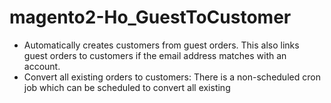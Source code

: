 # magento2-Ho_GuestToCustomer

- Automatically creates customers from guest orders. This also links guest orders to customers if the email address matches with an account.
- Convert all existing orders to customers: There is a non-scheduled cron job which can be scheduled to convert all existing 
